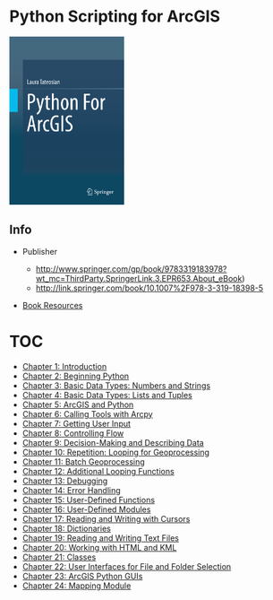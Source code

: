 # Python Scripting for ArcGIS
<img src="cover.png" alt="" height="300">

## Info
* Publisher  
  * http://www.springer.com/gp/book/9783319183978?wt_mc=ThirdParty.SpringerLink.3.EPR653.About_eBook)  
  * http://link.springer.com/book/10.1007%2F978-3-319-18398-5  

* [Book Resources]()  

# TOC
* [Chapter 1: Introduction](ch01_Introduction.md)
* [Chapter 2: Beginning Python](ch02_Beginning_Python.md)
* [Chapter 3: Basic Data Types: Numbers and Strings](ch03_Basic_Data_Types_Numbers_and_Strings.md)
* [Chapter 4: Basic Data Types: Lists and Tuples](ch04_Basic_Data_Types_Lists_and_Tuples.md)
* [Chapter 5: ArcGIS and Python](ch05_ArcGIS_and_Python.md)
* [Chapter 6: Calling Tools with Arcpy](ch06_Calling_Tools_with_Arcpy.md)
* [Chapter 7: Getting User Input](ch07_Getting_User_Input.md)
* [Chapter 8: Controlling Flow](ch08_Controlling_Flow.md)
* [Chapter 9: Decision-Making and Describing Data](ch09_Decision_Making_and_Describing_Data.md)
* [Chapter 10: Repetition: Looping for Geoprocessing](ch10_Repetition_Looping_for_Geoprocessing.md)
* [Chapter 11: Batch Geoprocessing](ch11_Batch_Geoprocessing.md)
* [Chapter 12: Additional Looping Functions](ch12_Additional_Looping_Functions.md)
* [Chapter 13: Debugging](ch13_Debugging.md)
* [Chapter 14: Error Handling](ch14_Error_Handling.md)
* [Chapter 15: User-Defined Functions](ch15_User_Defined_Functions.md)
* [Chapter 16: User-Defined Modules](ch16_User_Defined_Modules.md)
* [Chapter 17: Reading and Writing with Cursors](ch17_Reading_and_Writing_with_Cursors.md)
* [Chapter 18: Dictionaries](ch18_Dictionaries.md)
* [Chapter 19: Reading and Writing Text Files](ch19_Reading_and_Writing_Text_Files.md)
* [Chapter 20: Working with HTML and KML](ch20_Working_with_HTML_and_KML.md)
* [Chapter 21: Classes](ch21_Classes.md)
* [Chapter 22: User Interfaces for File and Folder Selection](ch22_User_Interfaces_for_File_and_Folder_Selection.md)
* [Chapter 23: ArcGIS Python GUIs](ch23_ArcGIS_Python_GUIs.md)
* [Chapter 24: Mapping Module](ch24_Mapping_Module.md)
